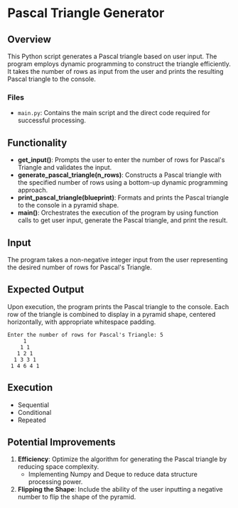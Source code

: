 # Pascal Triangle Generator

## Overview

This Python script generates a Pascal triangle based on user input. The
program employs dynamic programming to construct the triangle efficiently. It takes the number of rows as input from the
user and prints the resulting Pascal triangle to the console.

### Files

- `main.py`: Contains the main script and the direct code required for successful processing.

## Functionality

- **get_input()**: Prompts the user to enter the number of rows for Pascal's Triangle and validates the input.
- **generate_pascal_triangle(n_rows)**: Constructs a Pascal triangle with the specified number of rows using a bottom-up
  dynamic programming approach.
- **print_pascal_triangle(blueprint)**: Formats and prints the Pascal triangle to the console in a pyramid shape.
- **main()**: Orchestrates the execution of the program by using function calls to get user input, generate the
  Pascal triangle, and print the result.

## Input

The program takes a non-negative integer input from the user representing the desired number of rows for Pascal's
Triangle.

## Expected Output

Upon execution, the program prints the Pascal triangle to the console. Each row of the triangle is combined to display
in a pyramid shape, centered horizontally, with appropriate whitespace padding.

```
Enter the number of rows for Pascal's Triangle: 5
     1     
    1 1    
   1 2 1   
  1 3 3 1  
 1 4 6 4 1 
```

## Execution

- Sequential
- Conditional
- Repeated

## Potential Improvements

1. **Efficiency**: Optimize the algorithm for generating the Pascal triangle by reducing space complexity.
    - Implementing Numpy and Deque to reduce data structure processing power.
2. **Flipping the Shape**: Include the ability of the user inputting a negative number to flip the shape of the
   pyramid.
